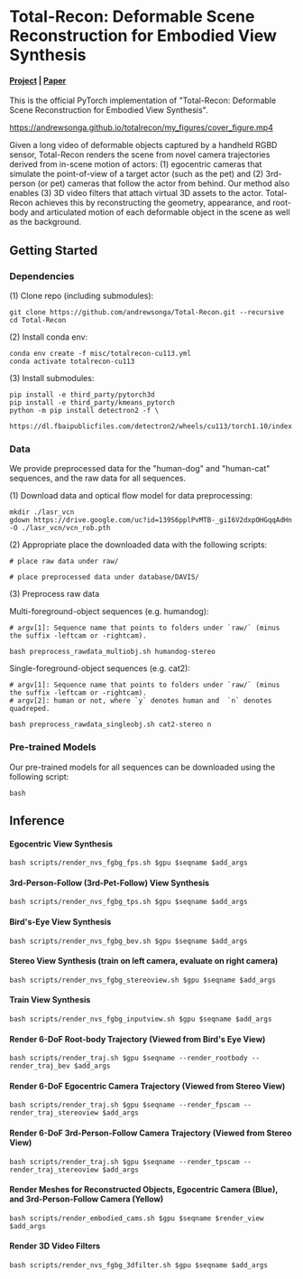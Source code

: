 # Total-Recon: Deformable Scene Reconstruction for Embodied View Synthesis
#### [**Project**](https://andrewsonga.github.io/totalrecon/) | [**Paper**](https://andrewsonga.github.io/totalrecon/) 

This is the official PyTorch implementation of "Total-Recon: Deformable Scene Reconstruction for Embodied View Synthesis". 

https://andrewsonga.github.io/totalrecon/my_figures/cover_figure.mp4

Given a long video of deformable objects captured by a handheld RGBD sensor, Total-Recon renders the scene from novel camera trajectories derived from in-scene motion of actors: (1) egocentric cameras that simulate the point-of-view of a target actor (such as the pet) and (2) 3rd-person (or pet) cameras that follow the actor from behind. Our method also enables (3) 3D video filters that attach virtual 3D assets to the actor. Total-Recon achieves this by reconstructing the geometry, appearance, and root-body and articulated motion of each deformable object in the scene as well as the background.

## Getting Started

### Dependencies

(1) Clone repo (including submodules):
```
git clone https://github.com/andrewsonga/Total-Recon.git --recursive
cd Total-Recon
```
(2) Install conda env:
```
conda env create -f misc/totalrecon-cu113.yml
conda activate totalrecon-cu113
```
(3) Install submodules:
```
pip install -e third_party/pytorch3d
pip install -e third_party/kmeans_pytorch
python -m pip install detectron2 -f \
  https://dl.fbaipublicfiles.com/detectron2/wheels/cu113/torch1.10/index.html
```

### Data
We provide preprocessed data for the "human-dog" and "human-cat" sequences, and the raw data for all sequences.

(1) Download data and optical flow model for data preprocessing:
```
mkdir ./lasr_vcn
gdown https://drive.google.com/uc?id=139S6pplPvMTB-_giI6V2dxpOHGqqAdHn -O ./lasr_vcn/vcn_rob.pth
```

(2) Appropriate place the downloaded data with the following scripts:
```
# place raw data under raw/

# place preprocessed data under database/DAVIS/
```

(3) Preprocess raw data

Multi-foreground-object sequences (e.g. humandog):
```
# argv[1]: Sequence name that points to folders under `raw/` (minus the suffix -leftcam or -rightcam).

bash preprocess_rawdata_multiobj.sh humandog-stereo
```

Single-foreground-object sequences (e.g. cat2):
```
# argv[1]: Sequence name that points to folders under `raw/` (minus the suffix -leftcam or -rightcam).
# argv[2]: human or not, where `y` denotes human and  `n` denotes quadreped.

bash preprocess_rawdata_singleobj.sh cat2-stereo n
```

### Pre-trained Models
Our pre-trained models for all sequences can be downloaded using the following script:
```
bash 
```

## Inference

#### Egocentric View Synthesis
```
bash scripts/render_nvs_fgbg_fps.sh $gpu $seqname $add_args
```

#### 3rd-Person-Follow (3rd-Pet-Follow) View Synthesis
```
bash scripts/render_nvs_fgbg_tps.sh $gpu $seqname $add_args
```

#### Bird's-Eye View Synthesis
```
bash scripts/render_nvs_fgbg_bev.sh $gpu $seqname $add_args
```

#### Stereo View Synthesis (train on left camera, evaluate on right camera)
```
bash scripts/render_nvs_fgbg_stereoview.sh $gpu $seqname $add_args
```

#### Train View Synthesis
```
bash scripts/render_nvs_fgbg_inputview.sh $gpu $seqname $add_args
```

#### Render 6-DoF Root-body Trajectory (Viewed from Bird's Eye View)
```
bash scripts/render_traj.sh $gpu $seqname --render_rootbody --render_traj_bev $add_args
```

#### Render 6-DoF Egocentric Camera Trajectory (Viewed from Stereo View)
```
bash scripts/render_traj.sh $gpu $seqname --render_fpscam --render_traj_stereoview $add_args
```

#### Render 6-DoF 3rd-Person-Follow Camera Trajectory (Viewed from Stereo View)
```
bash scripts/render_traj.sh $gpu $seqname --render_tpscam --render_traj_stereoview $add_args
```

#### Render Meshes for Reconstructed Objects, Egocentric Camera (Blue), and 3rd-Person-Follow Camera (Yellow)
```
bash scripts/render_embodied_cams.sh $gpu $seqname $render_view $add_args
```

#### Render 3D Video Filters
```
bash scripts/render_nvs_fgbg_3dfilter.sh $gpu $seqname $add_args
```